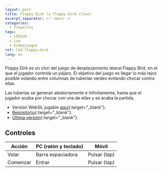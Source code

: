 ```yaml
---
layout: post
title: Floppy Dirk (a flappy bird clone)
excerpt_separator: <!--more-->
categories:
  - Proyectos
tags:
  - LÖVE2D
  - Lua
  - Videojuegos
ref: l2d-floppy-dirk
lang: es
---
```


Floppy Dirk es un clon del juego de desplazamiento lateral Flappy Bird, en el que el jugador controla un pájaro.
El objetivo del juego es llegar lo más lejos posible volando entre columnas de tuberías verdes evitando chocar contra ellas.

<!--more-->

Las tuberías se generan aleatoriamente e infinitamente, hasta que el jugador acaba por chocar con una de ellas y se acaba la partida.

* Versión WebGL jugable [aquí](/l2d-floppy-dirk){:target="_blank"}.
* [Repositorio](https://github.com/azarrias/l2d-floppy-dirk){:target="_blank"}.
* [Última versión](https://github.com/azarrias/l2d-floppy-dirk/releases/latest){:target="_blank"}.

## Controles

Acción     | PC (ratón y teclado)        | Móvil
---------- | --------------------------- | -------------------- 
Volar      | Barra espaciadora           | Pulsar (tap)
Comenzar   | Entrar                      | Pulsar (tap)

